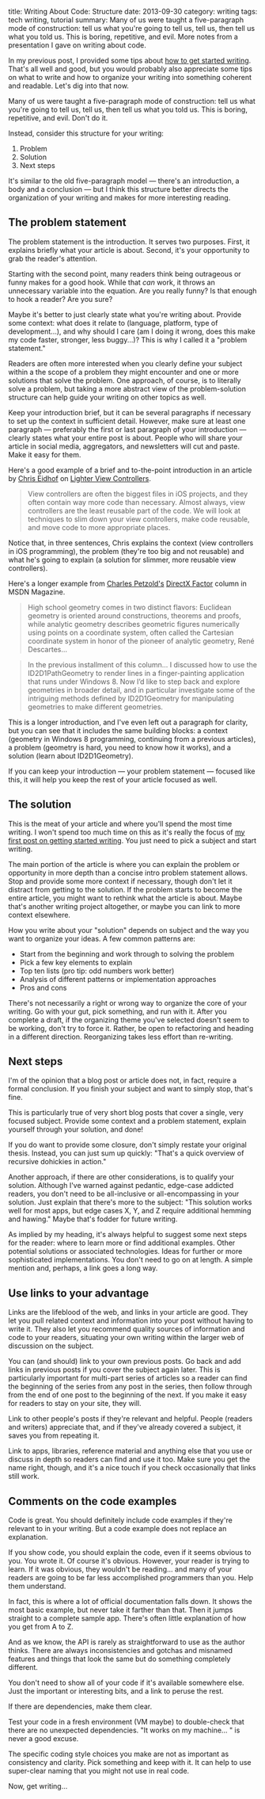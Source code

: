 title: Writing About Code: Structure
date: 2013-09-30
category: writing
tags: tech writing, tutorial
summary: Many of us were taught a five-paragraph mode of construction: tell us what you're going to tell us, tell us, then tell us what you told us. This is boring, repetitive, and evil. More notes from a presentation I gave on writing about code.


In my previous post, I provided some tips about [how to get started writing]({filename}/Writing_About_Code.md). That's all well and good, but you would probably also appreciate some tips on what to write and how to organize your writing into something coherent and readable. Let's dig into that now.

Many of us were taught a five-paragraph mode of construction: tell us what you're going to tell us, tell us, then tell us what you told us. This is boring, repetitive, and evil. Don't do it.

Instead, consider this structure for your writing:

1. Problem
2. Solution
3. Next steps

It's similar to the old five-paragraph model — there's an introduction, a body and a conclusion — but I think this structure better directs the organization of your writing and makes for more interesting reading.

## The problem statement

The problem statement is the introduction. It serves two purposes. First, it explains briefly what your article is about. Second, it's your opportunity to grab the reader's attention.

Starting with the second point, many readers think being outrageous or funny makes for a good hook. While that *can* work, it throws an unnecessary variable into the equation. Are you really funny? Is that enough to hook a reader? Are you sure?

Maybe it's better to just clearly state what you're writing about. Provide some context: what does it relate to (language, platform, type of development...), and why should I care (am I doing it wrong, does this make my code faster, stronger, less buggy...)? This is why I called it a "problem statement."

Readers are often more interested when you clearly define your subject within a the scope of a problem they might encounter and one or more solutions that solve the problem. One approach, of course, is to literally solve a problem, but taking a more abstract view of the problem-solution structure can help guide your writing on other topics as well.

Keep your introduction brief, but it can be several paragraphs if necessary to set up the context in sufficient detail. However, make sure at least one paragraph — preferably the first or last paragraph of your introduction — clearly states what your entire post is about. People who will share your article in social media, aggregators, and newsletters will cut and paste. Make it easy for them.

Here's a good example of a brief and to-the-point introduction in an article by [Chris Eidhof](http://twitter.com/chriseidhof) on [Lighter View Controllers](http://www.objc.io/issue-1/lighter-view-controllers.html).

> View controllers are often the biggest files in iOS projects, and they often contain way more code than necessary. Almost always, view controllers are the least reusable part of the code. We will look at techniques to slim down your view controllers, make code reusable, and move code to more appropriate places.

Notice that, in three sentences, Chris explains the context (view controllers in iOS programming), the problem (they're too big and not reusable) and what he's going to explain (a solution for slimmer, more reusable view controllers).

Here's a longer example from [Charles Petzold's](http://www.charlespetzold.com/) [DirectX Factor](http://msdn.microsoft.com/en-us/magazine/dn385714.aspx) column in MSDN Magazine.

> High school geometry comes in two distinct flavors: Euclidean geometry is oriented around constructions, theorems and proofs, while analytic geometry describes geometric figures numerically using points on a coordinate system, often called the Cartesian coordinate system in honor of the pioneer of analytic geometry, René Descartes...

> In the previous installment of this column... I discussed how to use the ID2D1PathGeometry to render lines in a finger-painting application that runs under Windows 8. Now I’d like to step back and explore geometries in broader detail, and in particular investigate some of the intriguing methods defined by ID2D1Geometry for manipulating geometries to make different geometries.

This is a longer introduction, and I've even left out a paragraph for clarity, but you can see that it includes the same building blocks: a context (geometry in Windows 8 programming, continuing from a previous articles), a problem (geometry is hard, you need to know how it works), and a solution (learn about ID2D1Geometry).

If you can keep your introduction — your problem statement — focused like this, it will help you keep the rest of your article focused as well.

## The solution

This is the meat of your article and where you'll spend the most time writing. I won't spend too much time on this as it's really the focus of [my first post on getting started writing]({filename}/Writing_About_Code.md). You just need to pick a subject and start writing.

The main portion of the article is where you can explain the problem or opportunity in more depth than a concise intro problem statement allows. Stop and provide some more context if necessary, though don't let it distract from getting to the solution. If the problem starts to become the entire article, you might want to rethink what the article is about. Maybe that's another writing project altogether, or maybe you can link to more context elsewhere.

How you write about your "solution" depends on subject and the way you want to organize your ideas. A few common patterns are:

* Start from the beginning and work through to solving the problem
* Pick a few key elements to explain
* Top ten lists (pro tip: odd numbers work better)
* Analysis of different patterns or implementation approaches
* Pros and cons

There's not necessarily a right or wrong way to organize the core of your writing. Go with your gut, pick something, and run with it. After you complete a draft, if the organizing theme you've selected doesn't seem to be working, don't try to force it. Rather, be open to refactoring and heading in a different direction. Reorganizing takes less effort than re-writing.

## Next steps

I'm of the opinion that a blog post or article does not, in fact, require a formal conclusion. If you finish your subject and want to simply stop, that's fine.

This is particularly true of very short blog posts that cover a single, very focused subject. Provide some context and a problem statement, explain yourself through your solution, and done!

If you do want to provide some closure, don't simply restate your original thesis. Instead, you can just sum up quickly: "That's a quick overview of recursive dohickies in action."

Another approach, if there are other considerations, is to qualify your solution. Although I've warned against pedantic, edge-case addicted readers, you don't need to be all-inclusive or all-encompassing in your solution. Just explain that there's more to the subject: "This solution works well for most apps, but edge cases X, Y, and Z require additional hemming and hawing." Maybe that's fodder for future writing.

As implied by my heading, it's always helpful to suggest some next steps for the reader: where to learn more or find additional examples. Other potential solutions or associated technologies. Ideas for further or more sophisticated implementations. You don't need to go on at length. A simple mention and, perhaps, a link goes a long way.

## Use links to your advantage

Links are the lifeblood of the web, and links in your article are good. They let you pull related context and information into your post without having to write it. They also let you recommend quality sources of information and code to your readers, situating your own writing within the larger web of discussion on the subject.

You can (and should) link to your own previous posts. Go back and add links in previous posts if you cover the subject again later. This is particularly important for multi-part series of articles so a reader can find the beginning of the series from any post in the series, then follow through from the end of one post to the beginning of the next. If you make it easy for readers to stay on your site, they will.

Link to other people's posts if they're relevant and helpful. People (readers and writers) appreciate that, and if they've already covered a subject, it saves you from repeating it.

Link to apps, libraries, reference material and anything else that you use or discuss in depth so readers can find and use it too. Make sure you get the name right, though, and it's a nice touch if you check occasionally that links still work.

## Comments on the code examples

Code is great. You should definitely include code examples if they're relevant to in your writing. But a code example does not replace an explanation.

If you show code, you should explain the code, even if it seems obvious to you. You wrote it. Of course it's obvious. However, your reader is trying to learn. If it was obvious, they wouldn't be reading... and many of your readers are going to be far less accomplished programmers than you. Help them understand.

In fact, this is where a lot of official documentation falls down. It shows the most basic example, but never take it farther than that. Then it jumps straight to a complete sample app. There's often little explanation of how you get from A to Z.

And as we know, the API is rarely as straightforward to use as the author thinks. There are always inconsistencies and gotchas and misnamed features and things that look the same but do something completely different.

You don't need to show all of your code if it's available somewhere else. Just the important or interesting bits, and a link to peruse the rest.

If there are dependencies, make them clear.

Test your code in a fresh environment (VM maybe) to double-check that there are no unexpected dependencies. "It works on my machine... " is never a good excuse.

The specific coding style choices you make are not as important as consistency and clarity. Pick something and keep with it. It can help to use super-clear naming that you might not use in real code.

Now, get writing...